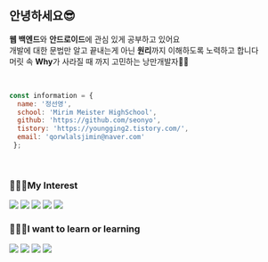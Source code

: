 ## 안녕하세요😎
<p>  
    <b>웹 백엔드</b>와 <b>안드로이드</b>에 관심 있게 공부하고 있어요<br/>
    개발에 대한 문법만 알고 끝내는게 아닌 <b>원리</b>까지 이해하도록 노력하고 합니다<br/>
    머릿 속 <b>Why</b>가 사라질 때 까지 고민하는 낭만개발자💪🏻
</p>
<br/>

``` javascript
const information = {
  name: '정선영',
  school: 'Mirim Meister HighSchool',
  github: 'https://github.com/seonyo',
  tistory: 'https://youngging2.tistory.com/',
  email: 'qorwlalsjimin@naver.com'
 };  
```

<br/>

### 👩🏻‍💻My Interest 

<img src="https://img.shields.io/badge/java-007396?style=for-the-badge&logo=java&logoColor=white"> <img src="https://img.shields.io/badge/javascript-F7DF1E?style=for-the-badge&logo=javascript&logoColor=black">
<img src="https://img.shields.io/badge/mysql-4479A1?style=for-the-badge&logo=mysql&logoColor=white">
<img src="https://img.shields.io/badge/PHP -777BB4?style=for-the-badge&logo=javascript&logoColor=black">
<img src="https://img.shields.io/badge/Android Studio-3DDC84?style=for-the-badge&logo=javascript&logoColor=black">



### 💁🏻‍♀️I want to learn or learning
<img src="https://img.shields.io/badge/React-61DAFB?style=for-the-badge&logo=javascript&logoColor=white"> <img src="https://img.shields.io/badge/Spring-6DB33F4?style=for-the-badge&logo=javascript&logoColor=black"> <img src="https://img.shields.io/badge/Node.js-339933?style=for-the-badge&logo=javascript&logoColor=white"> 
<img src="https://img.shields.io/badge/Firebase-FFCA28?style=for-the-badge&logo=javascript&logoColor=white"> 


